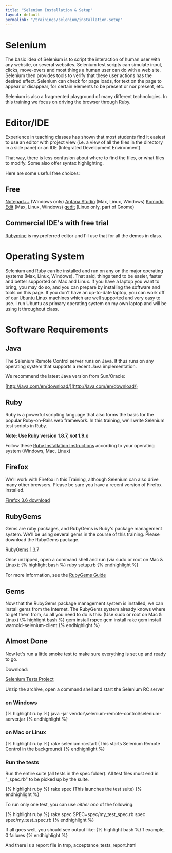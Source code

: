 ```yaml
---
title: "Selenium Installation & Setup"
layout: default
permalink: "/trainings/selenium/installation-setup"  	 
---
```


Selenium
========

The basic idea of Selenium is to script the interaction of human user with any website, or several websites.
Selenium test scripts can simulate input, clicks, move-overs and most things a human user can do with a web site.
Selenium then provides tools to verify that these user actions has the desired effect.  Selenium can check for page
loads, for text on the page to appear or disappear, for certain elements to be present or nor present, etc.

Selenium is also a fragmented playground of many different technologies.  In this training we focus on driving the browser through Ruby.

Editor/IDE
==========

Experience in teaching classes has shown that most students find it easiest to use an editor with project view
(i.e. a view of all the files in the directory in a side pane) or an IDE (Integrated Development Environment).

That way, there is less confusion about where to find the files, or what files to modify.  Some also offer syntax
highlighting.

Here are some useful free choices:

Free
----
[Notepad++](http://notepad-plus-plus.org/) (Windows only)
[Aptana Studio](http://www.brothersoft.com/aptana-studio-download-65879.html) (Max, Linux, Windows)
[Komodo Edit](http://www.activestate.com/komodo-edit) (Max, Linux, Windows)
[gedit](http://projects.gnome.org/gedit/) (Linux only, part of Gnome)

Commercial IDE's with free trial
---------------------------------
[Rubymine](http://www.jetbrains.com/ruby/download/) is my preferred editor and I'll use that for all the demos in class.

Operating System
================

Selenium and Ruby can be installed and run on any on the major operating systems (Max, Linux, Windows).  That said, things tend to be easier, faster and better supported on Mac and Linux.  If you have a laptop you want to bring, you may do so, and you can prepare by installing the software and tools on this page.  If you don't have an up-to-date
laptop, you can work off of our Ubuntu Linux machines which are well supported and very easy to use.  I run Ubuntu as primary operating system on my own laptop and will be using it throughout class.


Software Requirements
===================

Java
----

The Selenium Remote Control server runs on Java.  It thus runs on any operating system that supports a recent Java implementation.

We recommend the latest Java version from Sun/Oracle:

[http://java.com/en/download/](http://java.com/en/download/)

Ruby
----

Ruby is a powerful scripting language that also forms the basis for the popular Ruby-on-Rails web framework.  In this training,
we'll write Selenium test scripts in Ruby.

**Note: Use Ruby version 1.8.7, _not_ 1.9.x**

Follow these [Ruby Installation Instructions](http://www.ruby-lang.org/en/downloads/) according to your operating system (Windows, Mac, Linux)

Firefox
-------

We'll work with Firefox in this Training, although Selenium can also drive many other browsers.  Please be sure you have a recent version of Firefox installed.

[Firefox 3.6 download](http://www.mozilla.com/en-US/firefox/firefox.html)

RubyGems
--------

Gems are ruby packages, and RubyGems is Ruby's package management system. We'll be using several gems in the course of this training.
Please download the RubyGems package.

[RubyGems 1.3.7](http://rubyforge.org/frs/download.php/70697/rubygems-1.3.7.zip)

Once unzipped, open a command shell and run (via sudo or root on Mac & Linux):
{% highlight bash %}
  ruby setup.rb
{% endhighlight %}

For more information, see the [RubyGems Guide](http://docs.rubygems.org/read/chapter/3)

Gems
----

Now that the RubyGems package management system is installed, we can install gems from the Internet.
The RubyGems system already knows where to get them from, so all you need to do is this: (Use sudo or root on Mac & Linux)
{% highlight bash %}
  gem install rspec
  gem install rake
  gem install warnold-selenium-client
{% endhighlight %}

Almost Done
-----------

Now let's run a little smoke test to make sure everything is set up and ready to go.

Download:

[Selenium Tests Project](/downloads/selenium-course-tests.zip)

Unzip the archive, open a command shell and start the Selenium RC server

### on Windows

{% highlight ruby %}
java -jar vendor\selenium-remote-control\selenium-server.jar
{% endhighlight %}

### on Mac or Linux

{% highlight ruby %}
  rake selenium:rc:start  (This starts Selenium Remote Control in the background)
{% endhighlight %}

### Run the tests

Run the entire suite (all tests in the spec folder).  All test files must end in "_spec.rb" to be picked up by the suite.

{% highlight ruby %}
  rake spec               (This launches the test suite)
{% endhighlight %}

To run only one test, you can use _either one_ of the following:

{% highlight ruby %}
  rake spec SPEC=spec/my_test_spec.rb
  spec spec/my_test_spec.rb
{% endhighlight %}


If all goes well, you should see output like:
{% highlight bash %}
  1 example, 0 failures
{% endhighlight %}

And there is a report file in tmp, acceptance_tests_report.html
